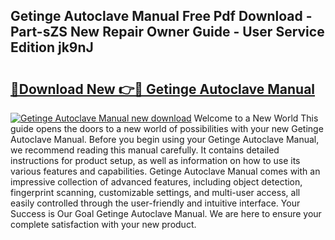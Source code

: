## Getinge Autoclave Manual Free Pdf Download - Part-sZS New Repair Owner Guide - User Service Edition jk9nJ

# <h2><a href="http://bc2500.oget.top/?id=Getinge+Autoclave+Manual">🔗Download New 👉🔴 Getinge Autoclave Manual</a></h2>

[![Getinge Autoclave Manual new download](https://i.imgur.com/5g1atiW.png)](http://bc2500.oget.top/?id=Getinge+Autoclave+Manual)
Welcome to a New World This guide opens the doors to a new world of possibilities with your new Getinge Autoclave Manual. Before you begin using your Getinge Autoclave Manual, we recommend reading this manual carefully. It contains detailed instructions for product setup, as well as information on how to use its various features and capabilities. Getinge Autoclave Manual comes with an impressive collection of advanced features, including object detection, fingerprint scanning, customizable settings, and multi-user access, all easily controlled through the user-friendly and intuitive interface. Your Success is Our Goal Getinge Autoclave Manual. We are here to ensure your complete satisfaction with your new product.
